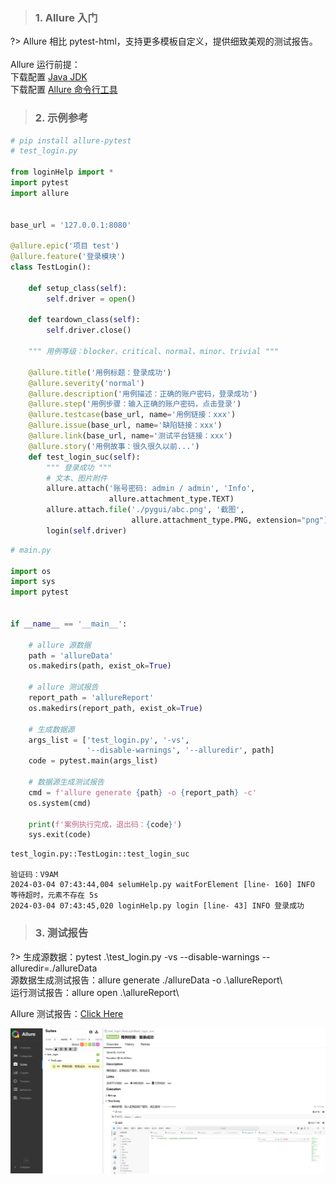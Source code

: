 <!-- allure -->

> ### 1. Allure 入门

?> Allure 相比 pytest-html，支持更多模板自定义，提供细致美观的测试报告。 <br>
<br>
Allure 运行前提： <br>
下载配置 [Java JDK](https://www.oracle.com/java) <br>
下载配置 [Allure 命令行工具](https://github.com/allure-framework/allure2/releases)  <br>


> ### 2. 示例参考

``` python
# pip install allure-pytest
# test_login.py

from loginHelp import *
import pytest
import allure


base_url = '127.0.0.1:8080'

@allure.epic('项目 test')
@allure.feature('登录模块')
class TestLogin():

    def setup_class(self):
        self.driver = open()

    def teardown_class(self):
        self.driver.close()

    """ 用例等级：blocker、critical、normal、minor、trivial """
    
    @allure.title('用例标题：登录成功')
    @allure.severity('normal')
    @allure.description('用例描述：正确的账户密码，登录成功')
    @allure.step('用例步骤：输入正确的账户密码，点击登录')
    @allure.testcase(base_url, name='用例链接：xxx')
    @allure.issue(base_url, name='缺陷链接：xxx')
    @allure.link(base_url, name='测试平台链接：xxx')
    @allure.story('用例故事：很久很久以前...')
    def test_login_suc(self):
        """ 登录成功 """
        # 文本、图片附件
        allure.attach('账号密码: admin / admin', 'Info',
                      allure.attachment_type.TEXT)
        allure.attach.file('./pygui/abc.png', '截图',
                           allure.attachment_type.PNG, extension="png")
        login(self.driver)
```
``` python
# main.py

import os
import sys
import pytest


if __name__ == '__main__':

    # allure 源数据
    path = 'allureData'
    os.makedirs(path, exist_ok=True)

    # allure 测试报告
    report_path = 'allureReport'
    os.makedirs(report_path, exist_ok=True)

    # 生成数据源
    args_list = ['test_login.py', '-vs',
                 '--disable-warnings', '--alluredir', path]
    code = pytest.main(args_list)

    # 数据源生成测试报告
    cmd = f'allure generate {path} -o {report_path} -c'
    os.system(cmd)

    print(f'案例执行完成，退出码：{code}')
    sys.exit(code)
```
``` 
test_login.py::TestLogin::test_login_suc 

验证码：V9AM 
2024-03-04 07:43:44,004 selumHelp.py waitForElement [line- 160] INFO 等待超时，元素不存在 5s
2024-03-04 07:43:45,020 loginHelp.py login [line- 43] INFO 登录成功
```


> ### 3. 测试报告

?> 生成源数据：pytest .\test_login.py -vs --disable-warnings --alluredir=./allureData <br>
源数据生成测试报告：allure generate ./allureData -o .\allureReport\ <br>
运行测试报告：allure open .\allureReport\

Allure 测试报告：<a href='./_media/allureReport/index.html' target='blank'>Click Here</a>

![allure](../_media/resource/allure.png)